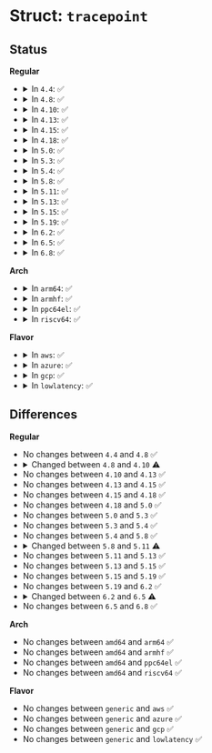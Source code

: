 # Struct: <code>tracepoint</code>

## Status
<b>Regular</b>
<ul>
<li>
<details>
<summary>In <code>4.4</code>: ✅</summary>

```c
struct tracepoint {
    const char *name;
    struct static_key key;
    void (*regfunc)();
    void (*unregfunc)();
    struct tracepoint_func *funcs;
};
```
</details>
</li>
<li>
<details>
<summary>In <code>4.8</code>: ✅</summary>

```c
struct tracepoint {
    const char *name;
    struct static_key key;
    void (*regfunc)();
    void (*unregfunc)();
    struct tracepoint_func *funcs;
};
```
</details>
</li>
<li>
<details>
<summary>In <code>4.10</code>: ✅</summary>

```c
struct tracepoint {
    const char *name;
    struct static_key key;
    int (*regfunc)();
    void (*unregfunc)();
    struct tracepoint_func *funcs;
};
```
</details>
</li>
<li>
<details>
<summary>In <code>4.13</code>: ✅</summary>

```c
struct tracepoint {
    const char *name;
    struct static_key key;
    int (*regfunc)();
    void (*unregfunc)();
    struct tracepoint_func *funcs;
};
```
</details>
</li>
<li>
<details>
<summary>In <code>4.15</code>: ✅</summary>

```c
struct tracepoint {
    const char *name;
    struct static_key key;
    int (*regfunc)();
    void (*unregfunc)();
    struct tracepoint_func *funcs;
};
```
</details>
</li>
<li>
<details>
<summary>In <code>4.18</code>: ✅</summary>

```c
struct tracepoint {
    const char *name;
    struct static_key key;
    int (*regfunc)();
    void (*unregfunc)();
    struct tracepoint_func *funcs;
};
```
</details>
</li>
<li>
<details>
<summary>In <code>5.0</code>: ✅</summary>

```c
struct tracepoint {
    const char *name;
    struct static_key key;
    int (*regfunc)();
    void (*unregfunc)();
    struct tracepoint_func *funcs;
};
```
</details>
</li>
<li>
<details>
<summary>In <code>5.3</code>: ✅</summary>

```c
struct tracepoint {
    const char *name;
    struct static_key key;
    int (*regfunc)();
    void (*unregfunc)();
    struct tracepoint_func *funcs;
};
```
</details>
</li>
<li>
<details>
<summary>In <code>5.4</code>: ✅</summary>

```c
struct tracepoint {
    const char *name;
    struct static_key key;
    int (*regfunc)();
    void (*unregfunc)();
    struct tracepoint_func *funcs;
};
```
</details>
</li>
<li>
<details>
<summary>In <code>5.8</code>: ✅</summary>

```c
struct tracepoint {
    const char *name;
    struct static_key key;
    int (*regfunc)();
    void (*unregfunc)();
    struct tracepoint_func *funcs;
};
```
</details>
</li>
<li>
<details>
<summary>In <code>5.11</code>: ✅</summary>

```c
struct tracepoint {
    const char *name;
    struct static_key key;
    struct static_call_key *static_call_key;
    void *static_call_tramp;
    void *iterator;
    int (*regfunc)();
    void (*unregfunc)();
    struct tracepoint_func *funcs;
};
```
</details>
</li>
<li>
<details>
<summary>In <code>5.13</code>: ✅</summary>

```c
struct tracepoint {
    const char *name;
    struct static_key key;
    struct static_call_key *static_call_key;
    void *static_call_tramp;
    void *iterator;
    int (*regfunc)();
    void (*unregfunc)();
    struct tracepoint_func *funcs;
};
```
</details>
</li>
<li>
<details>
<summary>In <code>5.15</code>: ✅</summary>

```c
struct tracepoint {
    const char *name;
    struct static_key key;
    struct static_call_key *static_call_key;
    void *static_call_tramp;
    void *iterator;
    int (*regfunc)();
    void (*unregfunc)();
    struct tracepoint_func *funcs;
};
```
</details>
</li>
<li>
<details>
<summary>In <code>5.19</code>: ✅</summary>

```c
struct tracepoint {
    const char *name;
    struct static_key key;
    struct static_call_key *static_call_key;
    void *static_call_tramp;
    void *iterator;
    int (*regfunc)();
    void (*unregfunc)();
    struct tracepoint_func *funcs;
};
```
</details>
</li>
<li>
<details>
<summary>In <code>6.2</code>: ✅</summary>

```c
struct tracepoint {
    const char *name;
    struct static_key key;
    struct static_call_key *static_call_key;
    void *static_call_tramp;
    void *iterator;
    int (*regfunc)();
    void (*unregfunc)();
    struct tracepoint_func *funcs;
};
```
</details>
</li>
<li>
<details>
<summary>In <code>6.5</code>: ✅</summary>

```c
struct tracepoint {
    const char *name;
    struct static_key key;
    struct static_call_key *static_call_key;
    void *static_call_tramp;
    void *iterator;
    void *probestub;
    int (*regfunc)();
    void (*unregfunc)();
    struct tracepoint_func *funcs;
};
```
</details>
</li>
<li>
<details>
<summary>In <code>6.8</code>: ✅</summary>

```c
struct tracepoint {
    const char *name;
    struct static_key key;
    struct static_call_key *static_call_key;
    void *static_call_tramp;
    void *iterator;
    void *probestub;
    int (*regfunc)();
    void (*unregfunc)();
    struct tracepoint_func *funcs;
};
```
</details>
</li>
</ul>
<b>Arch</b>
<ul>
<li>
<details>
<summary>In <code>arm64</code>: ✅</summary>

```c
struct tracepoint {
    const char *name;
    struct static_key key;
    int (*regfunc)();
    void (*unregfunc)();
    struct tracepoint_func *funcs;
};
```
</details>
</li>
<li>
<details>
<summary>In <code>armhf</code>: ✅</summary>

```c
struct tracepoint {
    const char *name;
    struct static_key key;
    int (*regfunc)();
    void (*unregfunc)();
    struct tracepoint_func *funcs;
};
```
</details>
</li>
<li>
<details>
<summary>In <code>ppc64el</code>: ✅</summary>

```c
struct tracepoint {
    const char *name;
    struct static_key key;
    int (*regfunc)();
    void (*unregfunc)();
    struct tracepoint_func *funcs;
};
```
</details>
</li>
<li>
<details>
<summary>In <code>riscv64</code>: ✅</summary>

```c
struct tracepoint {
    const char *name;
    struct static_key key;
    int (*regfunc)();
    void (*unregfunc)();
    struct tracepoint_func *funcs;
};
```
</details>
</li>
</ul>
<b>Flavor</b>
<ul>
<li>
<details>
<summary>In <code>aws</code>: ✅</summary>

```c
struct tracepoint {
    const char *name;
    struct static_key key;
    int (*regfunc)();
    void (*unregfunc)();
    struct tracepoint_func *funcs;
};
```
</details>
</li>
<li>
<details>
<summary>In <code>azure</code>: ✅</summary>

```c
struct tracepoint {
    const char *name;
    struct static_key key;
    int (*regfunc)();
    void (*unregfunc)();
    struct tracepoint_func *funcs;
};
```
</details>
</li>
<li>
<details>
<summary>In <code>gcp</code>: ✅</summary>

```c
struct tracepoint {
    const char *name;
    struct static_key key;
    int (*regfunc)();
    void (*unregfunc)();
    struct tracepoint_func *funcs;
};
```
</details>
</li>
<li>
<details>
<summary>In <code>lowlatency</code>: ✅</summary>

```c
struct tracepoint {
    const char *name;
    struct static_key key;
    int (*regfunc)();
    void (*unregfunc)();
    struct tracepoint_func *funcs;
};
```
</details>
</li>
</ul>

## Differences
<b>Regular</b>
<ul>
<li>
No changes between <code>4.4</code> and <code>4.8</code> ✅
</li>
<li>
<details>
<summary>Changed between <code>4.8</code> and <code>4.10</code> ⚠️</summary>
<ul>
<li>
<b>Field type changed. </b>
<code>void (*regfunc)()</code> ➡️ <code>int (*regfunc)()</code>
</li>
</ul>
</details>
</li>
<li>
No changes between <code>4.10</code> and <code>4.13</code> ✅
</li>
<li>
No changes between <code>4.13</code> and <code>4.15</code> ✅
</li>
<li>
No changes between <code>4.15</code> and <code>4.18</code> ✅
</li>
<li>
No changes between <code>4.18</code> and <code>5.0</code> ✅
</li>
<li>
No changes between <code>5.0</code> and <code>5.3</code> ✅
</li>
<li>
No changes between <code>5.3</code> and <code>5.4</code> ✅
</li>
<li>
No changes between <code>5.4</code> and <code>5.8</code> ✅
</li>
<li>
<details>
<summary>Changed between <code>5.8</code> and <code>5.11</code> ⚠️</summary>
<ul>
<li>
<b>Field added. </b>
<code>struct static_call_key *static_call_key</code>
</li>
<li>
<b>Field added. </b>
<code>void *static_call_tramp</code>
</li>
<li>
<b>Field added. </b>
<code>void *iterator</code>
</li>
</ul>
</details>
</li>
<li>
No changes between <code>5.11</code> and <code>5.13</code> ✅
</li>
<li>
No changes between <code>5.13</code> and <code>5.15</code> ✅
</li>
<li>
No changes between <code>5.15</code> and <code>5.19</code> ✅
</li>
<li>
No changes between <code>5.19</code> and <code>6.2</code> ✅
</li>
<li>
<details>
<summary>Changed between <code>6.2</code> and <code>6.5</code> ⚠️</summary>
<ul>
<li>
<b>Field added. </b>
<code>void *probestub</code>
</li>
</ul>
</details>
</li>
<li>
No changes between <code>6.5</code> and <code>6.8</code> ✅
</li>
</ul>
<b>Arch</b>
<ul>
<li>
No changes between <code>amd64</code> and <code>arm64</code> ✅
</li>
<li>
No changes between <code>amd64</code> and <code>armhf</code> ✅
</li>
<li>
No changes between <code>amd64</code> and <code>ppc64el</code> ✅
</li>
<li>
No changes between <code>amd64</code> and <code>riscv64</code> ✅
</li>
</ul>
<b>Flavor</b>
<ul>
<li>
No changes between <code>generic</code> and <code>aws</code> ✅
</li>
<li>
No changes between <code>generic</code> and <code>azure</code> ✅
</li>
<li>
No changes between <code>generic</code> and <code>gcp</code> ✅
</li>
<li>
No changes between <code>generic</code> and <code>lowlatency</code> ✅
</li>
</ul>
